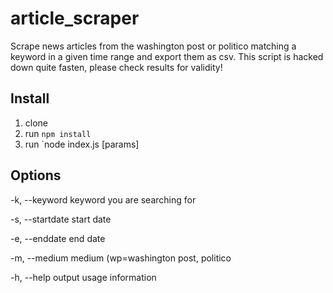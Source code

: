 # article_scraper
Scrape news articles from the washington post or politico matching a keyword in a given time range and export them as csv.
This script is hacked down quite fasten, please check results for validity!

## Install
1. clone
2. run `npm install`
3. run `node index.js [params]


## Options
  -k, --keyword <keyword>      keyword you are searching for

  -s, --startdate <startdate>  start date

  -e, --enddate <enddate>      end date

  -m, --medium <medium>        medium (wp=washington post, politico

  -h, --help                   output usage information

